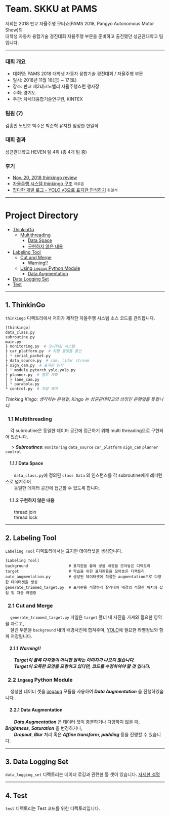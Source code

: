 
# Team. SKKU at PAMS
저희는 2018 판교 자율주행 모터쇼(PAMS 2018, Pangyo Autonomous Motor Show)의<br /> 대학생 자동차 융합기술 경진대회 자율주행 부문을 준비하고 출전했던 성균관대학교 팀입니다.

<hr/>

### 대회 개요
* 대회명: PAMS 2018 대학생 자동차 융합기술 경진대회 / 자율주행 부문
* 일시: 2018년 11월 16(금) ~ 17(토)
* 장소: 판교 제2테크노밸리 자율주행쇼런 행사장
* 주최: 경기도
* 주관: 차세대융합기술연구원, KINTEX

### 팀원 (7)
김홍빈 노인호 박주은 박준혁 유지찬 임정한 한일석
### 대회 결과
성균관대학교 HEVEN 팀 4위 (총 4개 팀 중)
### 후기
* [Nov. 20, 2018 thinkingo review](https://www.slideshare.net/ssuser4d0bd1/nov-20-2018-thinkingo-review-123864879?ref=https://www.slideshare.net/ssuser4d0bd1/slideshelf)
* [자율주행 시스템 thinkingo 구조](https://jueun-park.github.io/2018-11-25/thinkingo-system-architecture) `박주은`
* [잡다한 개발 로그 - YOLO v3으로 표지판 인식하기](https://x2ever.github.io/2018/12/05/YOLO-Review.html) `한일석`

<hr/>

# Project Directory
* [ThinkinGo](https://github.com/HongBeenKim/pams-skku#1-thinkingo)
  * [Multithreading](https://github.com/HongBeenKim/pams-skku#11-multithreading)
    * [Data Space](https://github.com/HongBeenKim/pams-skku#111-data-space)
    * [구현하지 않은 내용](https://github.com/HongBeenKim/pams-skku#112-%EA%B5%AC%ED%98%84%ED%95%98%EC%A7%80-%EC%95%8A%EC%9D%80-%EB%82%B4%EC%9A%A9)
* [Labeling Tool](https://github.com/HongBeenKim/pams-skku#2-labeling-tool)
  * [Cut and Merge](https://github.com/HongBeenKim/pams-skku#21-cut-and-merge)
    * [Warning!!](https://github.com/HongBeenKim/pams-skku#211-warning)
  * [Using `imgaug` Python Module](https://github.com/HongBeenKim/pams-skku#22-imgaug-python-module)
    * [Data Augmentation](https://github.com/HongBeenKim/pams-skku#221-data-augmentation)
* [Data Logging Set](https://github.com/HongBeenKim/pams-skku#3-data-logging-set)
* [Test](https://github.com/HongBeenKim/pams-skku#4-test)

<hr/>

## 1. ThinkinGo

 `thinkingo` 디렉토리에서 저희가 제작한 자율주행 시스템 소스 코드를 관리합니다.
```python
[thinkingo]
data_class.py
subroutine.py
main.py
├ monitoring.py  # 모니터링 시스템
├ car_platform.py  # 차량 플랫폼 통신
│ └ serial_packet.py
├ data_source.py  # cam, lidar stream
├ sign_cam.py  # 표지판 인식
│ └ module.pytorch_yolo.yolo.py
├ planner.py  # 경로 계획
│ ├ lane_cam.py
│ └ parabola.py
└ control.py  # 차량 제어
```
_Thinking Kingo: 생각하는 은행잎, Kingo 는 성균관대학교의 상징인 은행잎을 뜻합니다._
### &nbsp;&nbsp;1.1 Multithreading

&nbsp;&nbsp;&nbsp;&nbsp;각 subroutine은 동일한 데이터 공간에 접근하기 위해 multi threading으로 구현되어 있습니다.

 &nbsp;&nbsp;&nbsp;&nbsp; > ***Subroutines***: `monitoring` `data_source` `car_platform` `sign_cam` `planner` `control`
#### &nbsp;&nbsp;&nbsp;&nbsp;1.1.1 Data Space
&nbsp;&nbsp;&nbsp;&nbsp;&nbsp;&nbsp; `data_class.py`에 정의된 `class Data` 의 인스턴스를 각 subroutine에게 레퍼런스로 넘겨주어<br />
&nbsp;&nbsp;&nbsp;&nbsp;&nbsp;&nbsp; 동일한 데이터 공간에 접근할 수 있도록 합니다.

#### &nbsp;&nbsp;&nbsp;&nbsp;1.1.2 구현하지 않은 내용

&nbsp;&nbsp;&nbsp;&nbsp;&nbsp;&nbsp; thread join <br />
&nbsp;&nbsp;&nbsp;&nbsp;&nbsp;&nbsp; thread lock

<hr/>

## 2. Labeling Tool

 `Labeling Tool` 디렉토리에서는 표지판 데이터셋을 생성합니다.
```text
[Labeling Tool]
background                  # 표지판을 붙여 넣을 배경을 모아놓은 디렉토리
target                      # 학습을 위한 표지판들을 모아놓은 디렉토리
auto_augmentation.py        # 생성된 데이터셋에 적절한 augmentation으로 다양한 데이터셋을 생성
generate_trimmed_target.py  # 표지판을 적절하게 잘라내어 배경의 적절한 위치에 삽입 및 자동 라벨링
```

### &nbsp;&nbsp;2.1 Cut and Merge
&nbsp;&nbsp;&nbsp;&nbsp;`generate_trimmed_target.py` 파일은 `target` 폴더 내 사진을 가져와 필요한 영역을 자르고, <br />
&nbsp;&nbsp;&nbsp;&nbsp;잘린 부분을 `background` 내의 배경사진에 합쳐주며, [YOLO](https://pjreddie.com/darknet/yolo/)에 필요한 라벨정보와 함께 저장됩니다.

#### &nbsp;&nbsp;&nbsp;&nbsp;2.1.1 ***Warning!!***
&nbsp;&nbsp;&nbsp;&nbsp;&nbsp;&nbsp; ***Target이 볼록 다각형이 아니면 원하는 이미지가 나오지 않습니다.*** <br />
&nbsp;&nbsp;&nbsp;&nbsp;&nbsp;&nbsp; ***Target이 오목한 모양을 포함하고 있다면, 코드를 수정하여야 할 것 입니다.***

### &nbsp;&nbsp;2.2 `imgaug` Python Module
 &nbsp;&nbsp;&nbsp;&nbsp;생성한 데이터 셋을 [imgaug](https://github.com/aleju/imgaug) 모듈을 사용하여 ***Data Augmentation*** 을 진행하였습니다.

#### &nbsp;&nbsp;&nbsp;&nbsp;2.2.1 Data Augmentation
&nbsp;&nbsp;&nbsp;&nbsp;&nbsp;&nbsp; ***Data Augmentation*** 은 데이터 셋이 충분하거나 다양하지 않을 때, ***Brightness***, ***Saturation*** 을 변경하거나, <br /> &nbsp;&nbsp;&nbsp;&nbsp;&nbsp;&nbsp; ***Dropout***, ***Blur*** 처리 혹은 ***Affine transform***, ***padding*** 등을 진행할 수 있습니다.

<hr/>

## 3. Data Logging Set
`data_logging_set` 디렉토리는 데이터 로깅과 관련한 툴 셋이 있습니다. [자세한 설명](https://github.com/HongBeenKim/pams-skku/pull/4)

<hr/>

## 4. Test
`test` 디렉토리는 Test 코드를 위한 디렉토리입니다.
